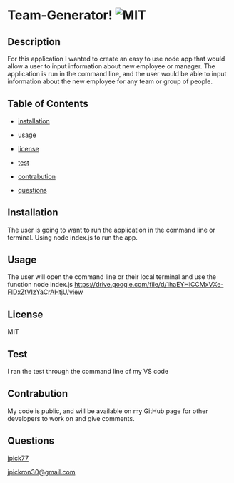 # Team-Generator! ![MIT](https://img.shields.io/badge/License-MIT-red)


  ## Description
  For this application I wanted to create an easy to use node app that would allow a user to input information about new employee or manager. The application is run in the command line, and the user would be able to input information about the new employee for any team or group of people.

  ## Table of Contents

  - [installation](#installation)

  - [usage](#usage)

  - [license](#license)

  - [test](#test)

  - [contrabution](#contrabution)

  - [questions](#questions)

  ## Installation
  The user is going to want to run the application in the command line or terminal. Using node index.js to run the app.

  ## Usage
  The user will open the command line or their local terminal and use the function node index.js
  https://drive.google.com/file/d/1haEYHlCCMxVXe-FIDxZtVIzYaCrAHtjU/view
  ## License
  MIT

  ## Test
  I ran the test through the command line of my VS code 

  ## Contrabution
  My code is public, and will be available on my GitHub page for other developers to work on and give comments.

  ## Questions
  [jpick77](https://github.com/jpick77)

  jpickron30@gmail.com
